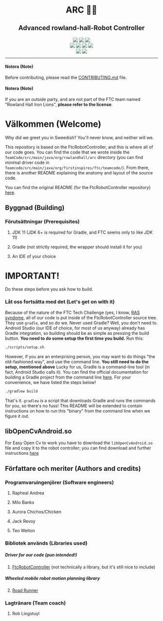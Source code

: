 <h1 align="center">ARC 🧑‍💻</h1>
<h2 align="center">Advanced rowland-hall-Robot Controller</h2>

<p align="center">
<img align="center" src="https://forthebadge.com/images/badges/built-for-android.svg">
<img align="center" src="https://forthebadge.com/images/badges/built-with-resentment.svg">
<img align="center" src="https://forthebadge.com/images/badges/made-with-java.svg">

<br>

<img align="center" src="https://img.shields.io/codacy/grade/6fa9ef81db7642c9962f16ce51d64210?style=flat-square">
<img align="center" src="https://img.shields.io/github/repo-size/rowland-hall-iron-lions/arc?style=flat-square">
<img align="center" src="https://img.shields.io/github/issues/rowland-hall-iron-lions/arc?style=flat-square">
<img align="center" src="https://img.shields.io/github/license/rowland-hall-iron-lions/arc?style=flat-square">

<br>

<img align="center" src="https://img.shields.io/github/commit-activity/w/rowland-hall-iron-lions/arc?style=flat-square">
<img align="center" src="https://img.shields.io/github/last-commit/rowland-hall-iron-lions/arc?style=flat-square">
</p>

---

#### Notera (Note)
Before contributing, please read the [CONTRIBUTING.md](https://github.com/Rowland-Hall-Iron-Lions/ARC/blob/master/CONTRIBUTING.md) file.

#### Notera (Note)
If you are an outside party, and are not part of the FTC team named "Rowland Hall Iron Lions", **please refer to the license**.

# Välkommen (Welcome)
Why did we greet you in Sweedish? You'll never know, and neither will we.

This repository is based on the FtcRobotController, and this is where all of our code goes. You can find the code that we wrote inside the `TeamCode/src/main/java/org/rowlandhall/arc` directory (you can find minimal driver code in `Teamcode/src/main/java/org/firstinspires/ftc/teamcode/`). From there, there is another README explaining the anatomy and layout of the source code.

You can find the original README (for the FtcRobotController repository) [here](https://github.com/FIRST-Tech-Challenge/FtcRobotController).

## Byggnad (Building)
### Förutsättningar (Prerequisites)
 1. JDK 11 (JDK 6+ is required for Gradle, and FTC seems only to like JDK 11)

 2. Gradle (not strictly required, the wrapper should install it for you)

 3. An IDE of your choice

# IMPORTANT!
Do these steps before you ask how to build.

### Låt oss fortsätta med det (Let's get on with it)
Because of the nature of the FTC Tech Challenge (yes, I know, [RAS syndome](https://en.wikipedia.org/wiki/RAS_syndrome), all of our code is put inside of the FtcRobotController source tree. They use `gradle`, and so do we. Never used Gradle? Well, you don't need to. Android Studio (our IDE of choice, for most of us anyway) already has Gradle integration, so building should be as simple as pressing the build button. **You need to do some setup the first time you build.** Run this:
```bash
./scripts/setup.sh
```

However, if you are an enterprising person, you may want to do things "the old-fashioned way", and use the command line. **You still need to do the setup, mentioned above** Lucky for us, Gradle is a command-line tool (in fact, Android Studio calls it). You can find the official documentation for building a Gradle project from the command line [here](https://spring.io/guides/gs/gradle/). For your convenience, we have listed the steps below!

```bash
./gradlew build
```

That's it. `gradlew` is a script that downloads Gradle and runs the commands for you, so there's no fuss! This README will be extended to contain instructions on how to run this "binary" from the command line when we figure it out.

## libOpenCvAndroid.so
For Easy Open Cv to work you have to download the `libOpenCvAndroid.so` file and copy it to the robot controller; you can find download and further instructions [here](https://github.com/OpenFTC/EasyOpenCV)

## Författare och meriter (Authors and credits)
### Programvaruingenjörer (Software engineers)
 1. Rapheal Andrea

 2. Milo Banks

 3. Aurora Chichos/Chicken

 4. Jack Revoy

 5. Teo Welton

### Bibliotek används (Libraries used)
##### Driver for our code (pun intended!)
 1. [FtcRobotController](https://github.com/FIRST-Tech-Challenge/FtcRobotController) (not technically a library, but it's still nice to include)

##### Wheeled mobile robot motion planning library
 2. [Road Runner](https://github.com/acmerobotics/road-runner)

### Lagtränare (Team coach)
 1. Rob Lingstuyl

